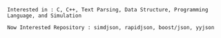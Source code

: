     Interested in : C, C++, Text Parsing, Data Structure, Programming Language, and Simulation
    
    Now Interested Repository : simdjson, rapidjson, boost/json, yyjson
    
